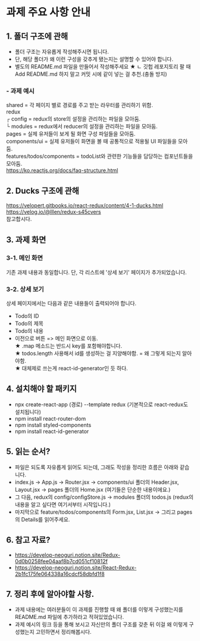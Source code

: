 # 과제 주요 사항 안내

## 1. 폴더 구조에 관해

   - 폴더 구조는 자유롭게 작성해주시면 됩니다.
   - 단, 해당 폴더가 왜 이런 구성을 갖추게 됐는지는 설명할 수 있어야 합니다.
   - 별도의 README.md 파일을 만들어서 작성해주세요 ★
     ㄴ 깃헙 레포지토리 팔 때 Add README.md 하지 말고 커밋 시에 같이 넣는 걸 추천.(충돌 방지)

### - 과제 예시
  shared = 각 페이지 별로 경로를 주고 받는 라우터를 관리하기 위함.  
  redux  
  ┌ config = redux의 store의 설정을 관리하는 파일을 모아둠.  
  └ modules = redux에서 reducer의 설정을 관리하는 파일을 모아둠.  
  pages = 실제 유저들이 보게 될 화면 구성 파일들을 모아둠.  
  components/ui = 실제 유저들이 화면을 볼 때 공통적으로 적용될 UI 파일들을 모아둠.  
  features/todos/components = todoList와 관련한 기능들을 담당하는 컴포넌트들을 모아둠.  
  https://ko.reactjs.org/docs/faq-structure.html  

## 2. Ducks 구조에 관해
   https://velopert.gitbooks.io/react-redux/content/4-1-ducks.html  
   https://velog.io/@lllen/redux-s45cvers  
   참고합시다.  

## 3. 과제 화면
###   3-1. 메인 화면
   기존 과제 내용과 동일합니다. 단, 각 리스트에 '상세 보기' 페이지가 추가되었습니다.  

###   3-2. 상세 보기
   상세 페이지에서는 다음과 같은 내용들이 출력되어야 합니다.  

   - Todo의 ID
   - Todo의 제목
   - Todo의 내용
   - 이전으로 버튼 => 메인 화면으로 이동.  
     ★ .map 메소드는 반드시 key를 포함해야합니다.  
     ★ todos.length 사용해서 id를 생성하는 걸 지양해야함. = 왜 그렇게 되는지 알아야함.  
     ★ 대체제로 쓰는게 react-id-generator인 듯 하다.  

## 4. 설치해야 할 패키지

   - npx create-react-app (경로) --template redux (기본적으로 react-redux도 설치됩니다)  
   - npm install react-router-dom
   - npm install styled-components
   - npm install react-id-generator

## 5. 읽는 순서?

   - 파일은 되도록 자유롭게 읽어도 되는데, 그래도 작성을 정리한 흐름은 아래와 같습니다.
   - index.js -> App.js -> Router.jsx -> components/ui 폴더의 Header.jsx, Layout.jsx -> pages 폴더의 Home.jsx (여기들은 단순한 내용이에요.)
   - 그 다음, redux의 config/configStore.js -> modules 폴더의 todos.js (redux의 내용을 알고 싶다면 여기서부터 시작입니다.)
   - 마지막으로 feature/todos/components의 Form.jsx, List.jsx -> 그리고 pages의 Details를 읽어주세요.

## 6. 참고 자료?

   - https://develop-neoguri.notion.site/Redux-0d0b0258fee04aaf8b7cd051cf10812f
   - https://develop-neoguri.notion.site/React-Redux-2b1fc175fe064338a16cdcf58dbfd1f8

## 7. 정리 후에 알아야할 사항.
   - 과제 내용에는 여러분들이 이 과제를 진행할 때 왜 폴더를 이렇게 구성했는지를 README.md 파일에 추가하라고 적혀있었습니다.
   - 과제 예시의 링크 등을 통해 보시고 자신만의 폴더 구조를 갖춘 뒤 이걸 왜 이렇게 구성했는지 고민하면서 정리해봅시다.
